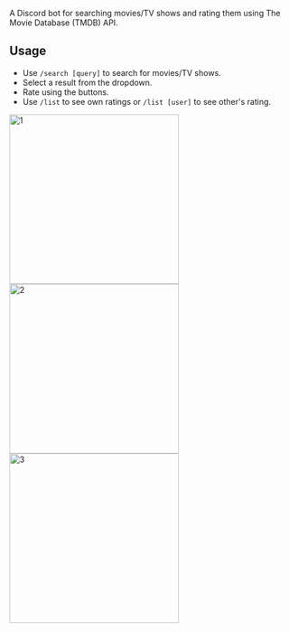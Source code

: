 A Discord bot for searching movies/TV shows and rating them using The Movie Database (TMDB) API.

## Usage

-   Use `/search [query]` to search for movies/TV shows.
-   Select a result from the dropdown.
-   Rate using the buttons.
-   Use `/list` to see own ratings or `/list [user]` to see other's rating.
<div>
<img alt='1' src='https://github.com/user-attachments/assets/14cbf68c-bfb5-41ec-9958-f68262e29fad' width='300px'/>
</div>
<div>
<img alt='2' src='https://github.com/user-attachments/assets/e0985a84-28b7-4dd9-b6e7-1f9c26f4f3b3' width='300px'/>
</div>
<div>
<img alt='3' src='https://github.com/user-attachments/assets/ab534a49-ec3b-4006-8b8e-602bb85cd1a2' width='300px'/>
</div>
